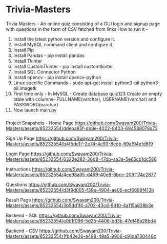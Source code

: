 # Trivia-Masters
Trivia Masters - An online quiz consisting of a GUI login and signup page with questions in the form of CSV fetched from links
How to run it - 
1. Install the latest python version and configure it.
2. Install MySQL command client and configure it.
3. Install Pip
4. Install Pandas - pip install pandas
5. Install Tkinter
6. Install CustomTkinter - pip install customtkinter
7. Install SQL Connector Python
8. Install opencv - pip install opencv-python
9. Linux specific Commands - sudo apt-get install python3-pil python3-pil.imagetk
10. First time only - 
	In MySQL - 
	Create database quiz123
	Create an empty table with columns- FULLNAME(varchar), USERNAME(varchar) and 			PASSWORD(varchar)
11. Now launch main.py

#####

Project Snapshots - 
Home Page
https://github.com/Swayam200/Trivia-Masters/assets/85232554/ddeba85f-db8e-4022-8403-694588078a73

Sign Up Page
https://github.com/Swayam200/Trivia-Masters/assets/85232554/b4f5de17-2e74-4e93-8edb-69af94efd6f9

Login Page
https://github.com/Swayam200/Trivia-Masters/assets/85232554/6322e282-36d8-47db-aa3a-5e65cb1dc588

Instructions
https://github.com/Swayam200/Trivia-Masters/assets/85232554/4ec98a05-d459-40e6-8bce-209f174c2877

Questions
https://github.com/Swayam200/Trivia-Masters/assets/85232554/d3f9d005-f39e-4904-ae06-ecf6689f413b

Result Page
https://github.com/Swayam200/Trivia-Masters/assets/85232554/3b5dd1f4-a702-43cd-9d10-4a115a838b3e

Backend - SQL
https://github.com/Swayam200/Trivia-Masters/assets/85232554/e0b1f096-5d25-4408-bd3b-47df48a26bd4

Backend - CSV
https://github.com/Swayam200/Trivia-Masters/assets/85232554/1fb42e36-a498-49a5-9906-c91da730446c
